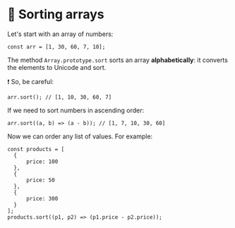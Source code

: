 # 🧺 Sorting arrays 

Let's start with an array of numbers:

```
const arr = [1, 30, 60, 7, 10];
```

The method `Array.prototype.sort` sorts an array **alphabetically**: it converts the elements to Unicode and sort.

❗️ So, be careful:

```
arr.sort(); // [1, 10, 30, 60, 7]
```

If we need to sort numbers in ascending order:

```
arr.sort((a, b) => (a - b)); // [1, 7, 10, 30, 60]
```

Now we can order any list of values. For example:

```
const products = [
  {
      price: 100
  },
  {
      price: 50
  },
  {
      price: 300
  }
];
products.sort((p1, p2) => (p1.price - p2.price));
```
